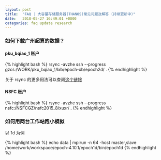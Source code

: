 ```yaml
---
layout: post
title:  "FAQ | 大容量存储服务器(THANOS)常见问题及解答 (持续更新中)"
date:   2018-05-27 16:49:01 +0800
categories: faq update research
---
```


### **如何下载广州超算的数据？**
#### pku_bqiao_1 账户

{% highlight bash %}
rsync -avzhe ssh --progress  gzcs:/WORK/pku_bqiao_1/lxb/epoch-xb/epoch2d/ .
{% endhighlight %}
   
关于 rsync 的更多用法可以查阅[这个链接](https://www.tecmint.com/rsync-local-remote-file-synchronization-commands/)

#### NSFC 账户

{% highlight bash %}
rsync -avzhe ssh --progress  nsfc:/NSFCGZ/nsfc2015_8/xuxr/ .
{% endhighlight %}

### **如何用两台工作站跑小模拟**
以 1d 为例

{% highlight bash %}
echo data | mpirun -n 64 -host master,slave /home/work/workspace/epoch-4.10.1/epoch1d/bin/epoch1d
{% endhighlight %}




